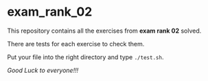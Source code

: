 # exam_rank_02

This repository contains all the exercises from **exam rank 02** solved.

There are tests for each exercise to check them.

Put your file into the right directory and type `./test.sh`.

*Good Luck to everyone!!!*
